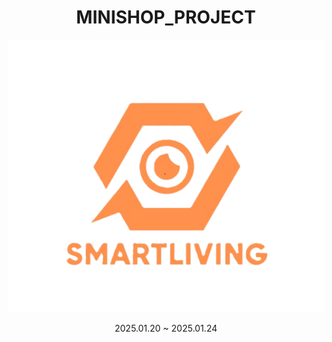 # <div align=center> MINISHOP_PROJECT</div>

<p align="center"><img src="/detailimg/logo5.png"></p>
<div align=center>2025.01.20 ~ 2025.01.24</div>
